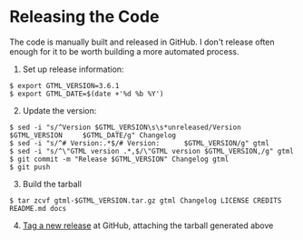 
# Releasing the Code

The code is manually built and released in GitHub.  I don't release often enough for it to be worth building a more automated process.

1. Set up release information:

```
$ export GTML_VERSION=3.6.1
$ export GTML_DATE=$(date +'%d %b %Y')
```

2. Update the version:

```
$ sed -i "s/^Version $GTML_VERSION\s\s*unreleased/Version $GTML_VERSION     $GTML_DATE/g" Changelog
$ sed -i "s/^# Version:.*$/# Version:      $GTML_VERSION/g" gtml
$ sed -i "s/^\"GTML version .*,$/\"GTML version $GTML_VERSION,/g" gtml
$ git commit -m "Release $GTML_VERSION" Changelog gtml
$ git push
```

3. Build the tarball

```
$ tar zcvf gtml-$GTML_VERSION.tar.gz gtml Changelog LICENSE CREDITS README.md docs
```

4. [Tag a new release](https://github.com/pronovic/gtml/releases/new) at GitHub, attaching the tarball generated above

